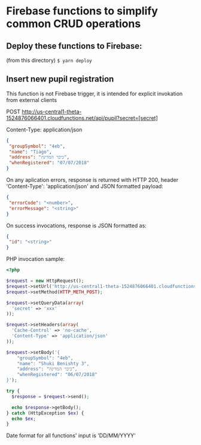 # Firebase functions to simplify common CRUD operations

## Deploy these functions to Firebase:
(from this directory) <code>$ yarn deploy</code>

## Insert new pupil registration

This function is not Firebase trigger, it is intended for explicit invokation from external clients

POST http://us-central1-theta-1524876066401.cloudfunctions.net/api/pupil?secret=[secret]

Content-Type: application/json
```json
{
 "groupSymbol": "4eb",
 "name": "Tiago",
 "address": "כיכר המדינה",
 "whenRegistered": "07/07/2018"
}
```

On any aplication errors, response is returned with HTTP 200, header 'Content-Type': 'application/json' and JSON formatted payload:
```json
{
 "errorCode": "<number>",
 "errorMessage": "<string>"
}
```
On success invocations, response is JSON formatted as:
```json
{
 "id": "<string>"
}
```

PHP invocation sample:
```php
<?php

$request = new HttpRequest();
$request->setUrl('http://us-central1-theta-1524876066401.cloudfunctions.net/api/pupil');
$request->setMethod(HTTP_METH_POST);

$request->setQueryData(array(
  'secret' => 'xxx'
));

$request->setHeaders(array(
  'Cache-Control' => 'no-cache',
  'Content-Type' => 'application/json'
));

$request->setBody('{
	"groupSymbol": "4eb",
	"name": "Shuki Benishty 3",
	"address": "כיכר המדינה",
	"whenRegistered": "06/07/2018"
}');

try {
  $response = $request->send();

  echo $response->getBody();
} catch (HttpException $ex) {
  echo $ex;
}
```

Date format for all functions' input is 'DD/MM/YYYY'
